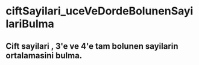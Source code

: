 # ciftSayilari_uceVeDordeBolunenSayilariBulma
## Cift sayilari , 3'e ve 4'e tam bolunen sayilarin ortalamasini bulma.
